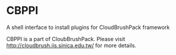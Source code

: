 CBPPI
=====

A shell interface to install plugins for CloudBrushPack framework

CBPPI is a part of CloubBrushPack. Please visit http://cloudbrush.iis.sinica.edu.tw/ for more details.
